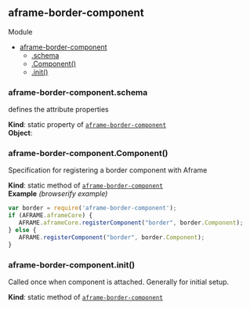 <a name="module_aframe-border-component"></a>

## aframe-border-component
Module


* [aframe-border-component](#module_aframe-border-component)
    * [.schema](#module_aframe-border-component.schema)
    * [.Component()](#module_aframe-border-component.Component)
    * [.init()](#module_aframe-border-component.init)

<a name="module_aframe-border-component.schema"></a>

### aframe-border-component.schema
defines the attribute properties

**Kind**: static property of <code>[aframe-border-component](#module_aframe-border-component)</code>  
**Object**:   
<a name="module_aframe-border-component.Component"></a>

### aframe-border-component.Component()
Specification for registering a border component with Aframe

**Kind**: static method of <code>[aframe-border-component](#module_aframe-border-component)</code>  
**Example** *(browserify example)*  
```js
var border = require('aframe-border-component');
if (AFRAME.aframeCore) {
   AFRAME.aframeCore.registerComponent("border", border.Component);
} else {
   AFRAME.registerComponent("border", border.Component);
}
```
<a name="module_aframe-border-component.init"></a>

### aframe-border-component.init()
Called once when component is attached. Generally for initial setup.

**Kind**: static method of <code>[aframe-border-component](#module_aframe-border-component)</code>  
